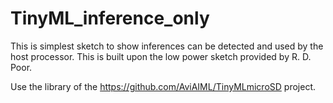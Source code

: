 # TinyML_inference_only
This is simplest sketch to show inferences can be detected and used by the host processor. This is built upon the low power sketch provided by R. D. Poor.

Use the library of the https://github.com/AviAIML/TinyMLmicroSD project.
